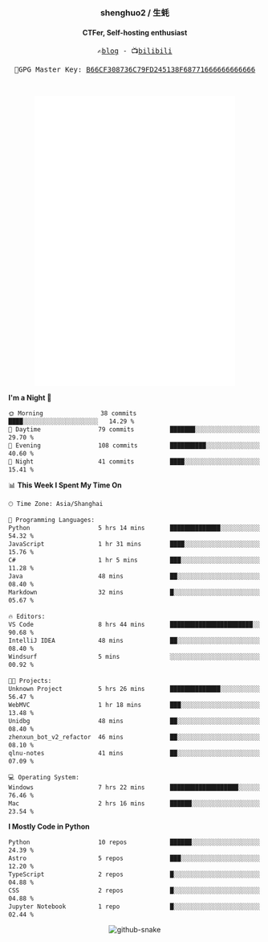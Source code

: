 <h3 align="center"> shenghuo2 / 生蚝 </h3>
<h4 align="center" >CTFer, Self-hosting enthusiast</h3>


<p align="center">
  <samp>
    ✍️<a href="https://blog.shenghuo2.top/">blog</a> -
    📺<a href="https://space.bilibili.com/85894935">bilibili</a>
  </samp>
</p>
<p align="center">
  <samp>
     🔐GPG Master Key: <a align="center" href="https://github.com/shenghuo2.gpg">B66CF308736C79FD245138F68771666666666666</a>
  </samp>
</p>
<br>
<p align="center">
  <a href="https://github.com/shenghuo2">
    <img width="400" align="top" src="https://github.com/shenghuo2/shenghuo2/blob/main/metrics.left.svg" />
  </a>
  <a href="https://github.com/shenghuo2">
    <img width="400" align="top" src="https://github.com/shenghuo2/shenghuo2/blob/main/metrics.right.svg" />
  </a>
</p>


<!--START_SECTION:waka-->
**I'm a Night 🦉** 

```text
🌞 Morning                38 commits          ████░░░░░░░░░░░░░░░░░░░░░   14.29 % 
🌆 Daytime                79 commits          ███████░░░░░░░░░░░░░░░░░░   29.70 % 
🌃 Evening                108 commits         ██████████░░░░░░░░░░░░░░░   40.60 % 
🌙 Night                  41 commits          ████░░░░░░░░░░░░░░░░░░░░░   15.41 % 
```


📊 **This Week I Spent My Time On** 

```text
🕑︎ Time Zone: Asia/Shanghai

💬 Programming Languages: 
Python                   5 hrs 14 mins       ██████████████░░░░░░░░░░░   54.32 % 
JavaScript               1 hr 31 mins        ████░░░░░░░░░░░░░░░░░░░░░   15.76 % 
C#                       1 hr 5 mins         ███░░░░░░░░░░░░░░░░░░░░░░   11.28 % 
Java                     48 mins             ██░░░░░░░░░░░░░░░░░░░░░░░   08.40 % 
Markdown                 32 mins             █░░░░░░░░░░░░░░░░░░░░░░░░   05.67 % 

🔥 Editors: 
VS Code                  8 hrs 44 mins       ███████████████████████░░   90.68 % 
IntelliJ IDEA            48 mins             ██░░░░░░░░░░░░░░░░░░░░░░░   08.40 % 
Windsurf                 5 mins              ░░░░░░░░░░░░░░░░░░░░░░░░░   00.92 % 

🐱‍💻 Projects: 
Unknown Project          5 hrs 26 mins       ██████████████░░░░░░░░░░░   56.47 % 
WebMVC                   1 hr 18 mins        ███░░░░░░░░░░░░░░░░░░░░░░   13.48 % 
Unidbg                   48 mins             ██░░░░░░░░░░░░░░░░░░░░░░░   08.40 % 
zhenxun_bot_v2_refactor  46 mins             ██░░░░░░░░░░░░░░░░░░░░░░░   08.10 % 
qlnu-notes               41 mins             ██░░░░░░░░░░░░░░░░░░░░░░░   07.09 % 

💻 Operating System: 
Windows                  7 hrs 22 mins       ███████████████████░░░░░░   76.46 % 
Mac                      2 hrs 16 mins       ██████░░░░░░░░░░░░░░░░░░░   23.54 % 
```

**I Mostly Code in Python** 

```text
Python                   10 repos            ██████░░░░░░░░░░░░░░░░░░░   24.39 % 
Astro                    5 repos             ███░░░░░░░░░░░░░░░░░░░░░░   12.20 % 
TypeScript               2 repos             █░░░░░░░░░░░░░░░░░░░░░░░░   04.88 % 
CSS                      2 repos             █░░░░░░░░░░░░░░░░░░░░░░░░   04.88 % 
Jupyter Notebook         1 repo              █░░░░░░░░░░░░░░░░░░░░░░░░   02.44 % 
```




<!--END_SECTION:waka-->


<div align="center">
  <picture>
    <source media="(prefers-color-scheme: dark)" srcset="https://gist.githubusercontent.com/shenghuo2/bfce20b14ab0484cef03bae6e60e0b3a/raw/github-snake-dark.svg" />
    <source media="(prefers-color-scheme: light)" srcset="https://gist.githubusercontent.com/shenghuo2/bfce20b14ab0484cef03bae6e60e0b3a/raw/github-snake.svg" />
    <img alt="github-snake" src="https://gist.githubusercontent.com/shenghuo2/bfce20b14ab0484cef03bae6e60e0b3a/raw/github-snake.svg" />
  </picture>
</div>

<!--
**shenghuo2/shenghuo2** is a ✨ _special_ ✨ repository because its `README.md` (this file) appears on your GitHub profile.

Here are some ideas to get you started:

- 🔭 I’m currently working on ...
- 🌱 I’m currently learning ...
- 👯 I’m looking to collaborate on ...
- 🤔 I’m looking for help with ...
- 💬 Ask me about ...
- 📫 How to reach me: ...
- 😄 Pronouns: ...
- ⚡ Fun fact: ...
-->
